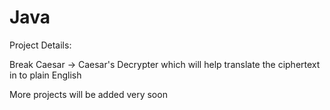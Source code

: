 # Java

Project Details:

Break Caesar -> Caesar's Decrypter which will help translate the ciphertext in to plain English

More projects will be added very soon
